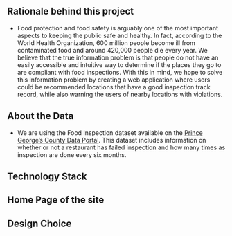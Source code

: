 ## Rationale behind this project
- Food protection and food safety is arguably one of the most important aspects to 
keeping the public safe and healthy. In fact, according to the World Health Organization, 
600 million people become ill from contaminated food and around 420,000 people die 
every year. We believe that the true information problem is that people do not have an 
easily accessible and intuitive way to determine if the places they go to are compliant 
with food inspections. With this in mind, we hope to solve this information problem by 
creating a web application where users could be recommended locations that have a 
good inspection track record, while also warning the users of nearby locations with 
violations.  

## About the Data 
 - We are using the Food Inspection dataset available on the [Prince George’s 
County Data Portal](https://data.princegeorgescountymd.gov/Health/Food-Inspection/umjn-t2iz). This dataset includes information on whether or not a restaurant 
has failed inspection and how many times as inspection are done every six months. 

## Technology Stack 

## Home Page of the site 

## Design Choice 

